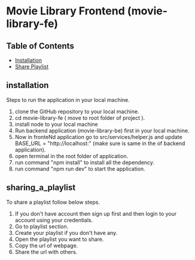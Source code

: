# Movie Library Frontend (movie-library-fe)

## Table of Contents

- [Installation](##installation)
- [Share Playlist](##sharing_a_playlist)


## installation

Steps to run the application in your local machine.

1. clone the GitHub repository to your local machine.
2. cd movie-library-fe  ( move to root folder of project ).
3. install node to your local machine
4. Run backend application (movie-library-be) first in your local machine.
5. Now in fronteNd application go to src/services/helper.js and update BASE_URL = "http://localhost:<PORT>"  (make sure <PORT> is same in the of backend application).
6. open terminal in the root folder of application.
7. run command "npm install" to install all the dependency.
8. run command "npm run dev" to start the application.

## sharing_a_playlist

To share a playlist follow below steps.
1. If you don't have account then sign up first and then login to your account using your credentials.
2. Go to playlist section.
3. Create your playlist if you don't have any.
4. Open the playlist you want to share.
5. Copy the url of webpage.
6. Share the url with others.